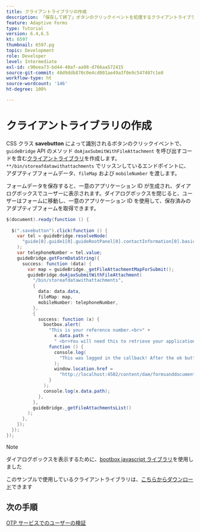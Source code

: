 ```yaml
---
title: クライアントライブラリの作成
description: 「保存して終了」ボタンのクリックイベントを処理するクライアントライブラリを作成します
feature: Adaptive Forms
type: Tutorial
version: 6.4,6.5
kt: 6597
thumbnail: 6597.pg
topic: Development
role: Developer
level: Intermediate
exl-id: c90eea73-bd44-40af-aa98-d766aa572415
source-git-commit: 48d9ddb870c0e4cd001ae49a3f0e9c547407c1e8
workflow-type: ht
source-wordcount: '146'
ht-degree: 100%

---
```


# クライアントライブラリの作成

CSS クラス **savebutton** によって識別されるボタンのクリックイベントで、`guideBridge` API のメソッド `doAjaxSubmitWithFileAttachment` を呼び出すコードを含む[クライアントライブラリ](https://experienceleague.adobe.com/docs/experience-manager-65/developing/introduction/clientlibs.html?lang=ja)を作成します。`**/bin/storeafdatawithattachments` でリッスンしているエンドポイントに、アダプティブフォームデータ、`fileMap` および `mobileNumber` を渡します。

フォームデータを保存すると、一意のアプリケーション ID が生成され、ダイアログボックスでユーザーに表示されます。ダイアログボックスを閉じると、ユーザーはフォームに移動し、一意のアプリケーション ID を使用して、保存済みのアダプティブフォームを取得できます。

```java
$(document).ready(function () {
  
  $(".savebutton").click(function () {
    var tel = guideBridge.resolveNode(
      "guide[0].guide1[0].guideRootPanel[0].contactInformation[0].basicContact[0].telephoneNumber[0]"
    );
    var telephoneNumber = tel.value;
    guideBridge.getFormDataString({
      success: function (data) {
        var map = guideBridge._getFileAttachmentMapForSubmit();
        guideBridge.doAjaxSubmitWithFileAttachment(
          "/bin/storeafdatawithattachments",
          {
            data: data.data,
            fileMap: map,
            mobileNumber: telephoneNumber,
          },
          {
            success: function (x) {
              bootbox.alert(
                "This is your reference number.<br>" +
                  x.data.path +
                  " <br>You will need this to retrieve your application",
                function () {
                  console.log(
                    "This was logged in the callback! After the ok button was pressed"
                  );
                  window.location.href =
                    "http://localhost:4502/content/dam/formsanddocuments/myaccountform/jcr:content?wcmmode=disabled";
                }
              );
              console.log(x.data.path);
            },
          },
          guideBridge._getFileAttachmentsList()
        );
      },
    });
  });
});
```

>[!NOTE]
> ダイアログボックスを表示するために、[bootbox javascript ライブラリ](http://bootboxjs.com/examples.html)を使用しました

このサンプルで使用しているクライアントライブラリは、[こちらからダウンロード](assets/client-libraries.zip)できます

## 次の手順

[OTP サービスでのユーザーの検証](./verify-users-with-otp.md)